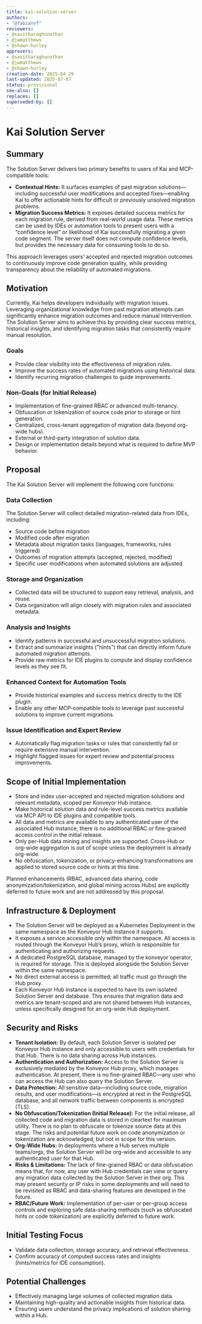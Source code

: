 ```yaml
---
title: kai-solution-server
authors:
- "@fabianvf"
reviewers:
- @savitharaghunathan
- @jwmatthews
- @shawn-hurley
approvers:
- @savitharaghunathan
- @jwmatthews
- @shawn-hurley
creation-date: 2025-04-29
last-updated: 2025-07-07
status: provisional
see-also: []
replaces: []
superseded-by: []
---
```


# Kai Solution Server

## Summary

The Solution Server delivers two primary benefits to users of Kai and MCP-compatible tools:

- **Contextual Hints:** It surfaces examples of past migration solutions—including successful user modifications and accepted fixes—enabling Kai to offer actionable hints for difficult or previously unsolved migration problems.
- **Migration Success Metrics:** It exposes detailed success metrics for each migration rule, derived from real-world usage data. These metrics can be used by IDEs or automation tools to present users with a “confidence level” or likelihood of Kai successfully migrating a given code segment. The server itself does not compute confidence levels, but provides the necessary data for consuming tools to do so.

This approach leverages users’ accepted and rejected migration outcomes to continuously improve code generation quality, while providing transparency about the reliability of automated migrations.

## Motivation

Currently, Kai helps developers individually with migration issues. Leveraging organizational
knowledge from past migration attempts can significantly enhance migration outcomes and reduce
manual intervention. The Solution Server aims to achieve this by providing clear success metrics,
historical insights, and identifying migration tasks that consistently require manual resolution.

### Goals

- Provide clear visibility into the effectiveness of migration rules.
- Improve the success rates of automated migrations using historical data.
- Identify recurring migration challenges to guide improvements.

### Non-Goals (for Initial Release)

- Implementation of fine-grained RBAC or advanced multi-tenancy.
- Obfuscation or tokenization of source code prior to storage or hint generation.
- Centralized, cross-tenant aggregation of migration data (beyond org-wide hubs).
- External or third-party integration of solution data.
- Design or implementation details beyond what is required to define MVP behavior.

## Proposal

The Kai Solution Server will implement the following core functions:

### Data Collection

The Solution Server will collect detailed migration-related data from IDEs, including:
- Source code before migration
- Modified code after migration
- Metadata about migration tasks (languages, frameworks, rules triggered)
- Outcomes of migration attempts (accepted, rejected, modified)
- Specific user modifications when automated solutions are adjusted

### Storage and Organization

- Collected data will be structured to support easy retrieval, analysis, and reuse.
- Data organization will align closely with migration rules and associated metadata.

### Analysis and Insights

- Identify patterns in successful and unsuccessful migration solutions.
- Extract and summarize insights ("hints") that can directly inform future automated migration attempts.
- Provide raw metrics for IDE plugins to compute and display confidence levels as they see fit.

### Enhanced Context for Automation Tools

- Provide historical examples and success metrics directly to the IDE plugin.
- Enable any other MCP-compatible tools to leverage past successful solutions to improve current migrations.

### Issue Identification and Expert Review

- Automatically flag migration tasks or rules that consistently fail or require extensive manual intervention.
- Highlight flagged issues for expert review and potential process improvements.

## Scope of Initial Implementation

- Store and index user-accepted and rejected migration solutions and relevant metadata, scoped per Konveyor Hub instance.
- Make historical solution data and rule-level success metrics available via MCP API to IDE plugins and compatible tools.
- All data and metrics are available to any authenticated user of the associated Hub instance; there is no additional RBAC or fine-grained access control in the initial release.
- Only per-Hub data mining and insights are supported. Cross-Hub or org-wide aggregation is out of scope unless the deployment is already org-wide.
- No obfuscation, tokenization, or privacy-enhancing transformations are applied to stored source code or hints at this time.

Planned enhancements (RBAC, advanced data sharing, code anonymization/tokenization, and global mining across Hubs) are explicitly deferred to future work and are not addressed by this proposal.

## Infrastructure & Deployment

- The Solution Server will be deployed as a Kubernetes Deployment in the same namespace as the Konveyor Hub instance it supports.
- It exposes a service accessible only within the namespace. All access is routed through the Konveyor Hub’s proxy, which is responsible for authenticating and authorizing requests.
- A dedicated PostgreSQL database, managed by the konveyor operator, is required for storage. This is deployed alongside the Solution Server within the same namespace.
- No direct external access is permitted; all traffic must go through the Hub proxy.
- Each Konveyor Hub instance is expected to have its own isolated Solution Server and database. This ensures that migration data and metrics are tenant-scoped and are not shared between Hub instances, unless specifically designed for an org-wide Hub deployment.

## Security and Risks

- **Tenant Isolation:** By default, each Solution Server is isolated per Konveyor Hub instance and only accessible to users with credentials for that Hub. There is no data sharing across Hub instances.
- **Authentication and Authorization:** Access to the Solution Server is exclusively mediated by the Konveyor Hub proxy, which manages authentication. At present, there is no fine-grained RBAC—any user who can access the Hub can also query the Solution Server.
- **Data Protection:** All sensitive data—including source code, migration results, and user modifications—is encrypted at rest in the PostgreSQL database, and all network traffic between components is encrypted (TLS).
- **No Obfuscation/Tokenization (Initial Release):** For the initial release, all collected code and migration data is stored in cleartext for maximum utility. There is no plan to obfuscate or tokenize source data at this stage. The risks and potential future work on code anonymization or tokenization are acknowledged, but not in scope for this version.
- **Org-Wide Hubs:** In deployments where a Hub serves multiple teams/orgs, the Solution Server will be org-wide and accessible to any authenticated user for that Hub.
- **Risks & Limitations:** The lack of fine-grained RBAC or data obfuscation means that, for now, any user with Hub credentials can view or query any migration data collected by the Solution Server in their org. This may present security or IP risks in some deployments and will need to be revisited as RBAC and data-sharing features are developed in the future.
- **RBAC/Future Work:** Implementation of per-user or per-group access controls and exploring safe data-sharing methods (such as obfuscated hints or code tokenization) are explicitly deferred to future work.

## Initial Testing Focus

- Validate data collection, storage accuracy, and retrieval effectiveness.
- Confirm accuracy of computed success rates and insights (hints/metrics for IDE consumption).

## Potential Challenges

- Effectively managing large volumes of collected migration data.
- Maintaining high-quality and actionable insights from historical data.
- Ensuring users understand the privacy implications of solution sharing within a Hub.
